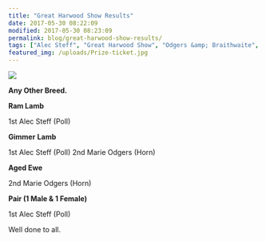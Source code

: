 ```yaml
---
title: "Great Harwood Show Results"
date: 2017-05-30 08:22:09
modified: 2017-05-30 08:23:09
permalink: blog/great-harwood-show-results/
tags: ["Alec Steff", "Great Harwood Show", "Odgers &amp; Braithwaite", "Results"]
featured_img: /uploads/Prize-ticket.jpg
---
```


![](/uploads/Prize-ticket.jpg)

**Any Other Breed.**

**Ram Lamb**

1st Alec Steff (Poll)

**Gimmer** **Lamb**

1st Alec Steff (Poll)
2nd Marie Odgers (Horn)

**Aged Ewe**

2nd Marie Odgers (Horn)

**Pair (1 Male &amp; 1 Female)**

1st Alec Steff (Poll)

Well done to all.
